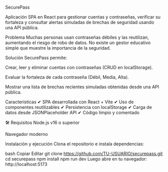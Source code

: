 SecurePass

Aplicación SPA en React para gestionar cuentas y contraseñas, verificar su fortaleza y consultar alertas simuladas de brechas de seguridad usando una API pública.

Problema
Muchas personas usan contraseñas débiles y las reutilizan, aumentando el riesgo de robo de datos. No existe un gestor educativo simple que muestre la importancia de la seguridad.

Solución
SecurePass permite:

Crear, leer y eliminar cuentas con contraseñas (CRUD en localStorage).

Evaluar la fortaleza de cada contraseña (Débil, Media, Alta).

Mostrar una lista de brechas recientes simuladas obtenidas desde una API pública.

Características
✔ SPA desarrollada con React + Vite
✔ Uso de componentes reutilizables
✔ Persistencia con localStorage
✔ Carga de datos desde JSONPlaceholder API
✔ Código limpio y comentado

🛠 Requisitos
Node.js v16 o superior

Navegador moderno

Instalación y ejecución
Clona el repositorio e instala dependencias:

bash
Copiar
Editar
git clone https://github.com/TU-USUARIO/securepass.git
cd securepass
npm install
npm run dev
Luego abre en tu navegador:
http://localhost:5173

